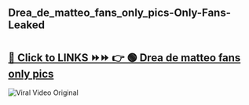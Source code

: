 
 ## Drea_de_matteo_fans_only_pics-Only-Fans-Leaked

# <h2><a href="https://clipsfans.com/Drea_de_matteo_fans_only_pics&ref=git">🔗 Click to LINKS ⏩⏩ 👉 🟢 Drea de matteo fans only pics </a></h2>

<a href="https://clipsfans.com/Drea_de_matteo_fans_only_pics&ref=git" rel="nofollow" data-target="animated-image.originalLink"><img src="https://i.ibb.co.com/xMMVF88/686577567.gif" alt="Viral Video Original" style="max-width: 100%; display: inline-block;" data-target="animated-image.originalImage"></a>
